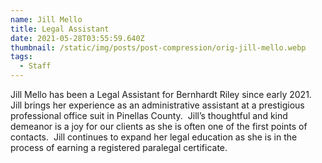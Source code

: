 ```yaml
---
name: Jill Mello
title: Legal Assistant
date: 2021-05-28T03:55:59.640Z
thumbnail: /static/img/posts/post-compression/orig-jill-mello.webp
tags:
  - Staff
---
```

Jill Mello has been a Legal Assistant for Bernhardt Riley since early 2021.  Jill brings her experience as an administrative assistant at a prestigious professional office suit in Pinellas County.  Jill’s thoughtful and kind demeanor is a joy for our clients as she is often one of the first points of contacts.  Jill continues to expand her legal education as she is in the process of earning a registered paralegal certificate.